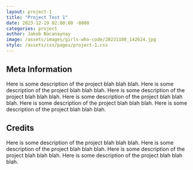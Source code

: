 ```yaml
---
layout: project-1
title: "Project Test 1"
date: 2023-12-19 02:00:00 -0800
categories: project
author: Jakob Nacanaynay
image: /assets/images/girls-who-code/20231108_142624.jpg
style: /assets/css/pages/project-1.css
---
```


## Meta Information

Here is some description of the project blah blah blah. Here is some description of the project blah blah blah. Here is some description of the project blah blah blah. Here is some description of the project blah blah blah. Here is some description of the project blah blah blah. Here is some description of the project blah blah blah.

## Credits

Here is some description of the project blah blah blah. Here is some description of the project blah blah blah. Here is some description of the project blah blah blah. Here is some description of the project blah blah blah.